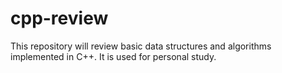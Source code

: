 # cpp-review

This repository will review basic data structures and algorithms implemented in C++. It is used for personal study.
